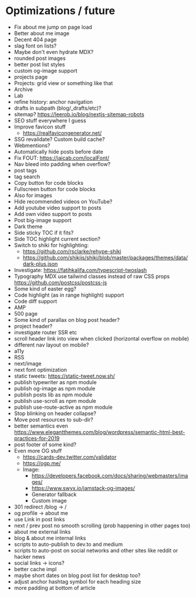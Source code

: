 # Optimizations / future

- Fix about me jump on page load
- Better about me image
- Decent 404 page
- slag font on lists?
- Maybe don't even hydrate MDX?
- rounded post images
- better post list styles
- custom og-image support
- projects page
- Projects: grid view or something like that
- Archive
- Lab
- refine history: anchor navigation
- drafts in subpath (blog/\_drafts/etc)?
- sitemap? https://leerob.io/blog/nextjs-sitemap-robots
- SEO stuff everywhere I guess
- Improve favicon stuff
  - https://realfavicongenerator.net/
- SSG revalidate? Custom build cache?
- Webmentions?
- Automatically hide posts before date
- Fix FOUT: https://jaicab.com/localFont/
- Nav bleed into padding when overflow?
- post tags
- tag search
- Copy button for code blocks
- Fullscreen button for code blocks
- Also for images
- Hide recommended videos on YouTube?
- Add youtube video support to posts
- Add own video support to posts
- Post big-image support
- Dark theme
- Side sticky TOC if it fits?
- Side TOC highlight current section?
- Switch to shiki for highlighting:
  - https://github.com/rsclarke/rehype-shiki
  - https://github.com/shikijs/shiki/blob/master/packages/themes/data/dark-plus.json
- Investigate: https://fatihkalifa.com/typescript-twoslash
- Typography MDX use tailwind classes instead of raw CSS props https://github.com/postcss/postcss-js
- Some kind of easter egg?
- Code highlight (as in range highlight) support
- Code diff support
- AMP
- 500 page
- Some kind of parallax on blog post header?
- project header?
- investigate router SSR etc
- scroll header link into view when clicked (horizontal overflow on mobile)
- different nav layout on mobile?
- a11y
- RSS
- next/image
- next font optimization
- static tweets: https://static-tweet.now.sh/
- publish typewriter as npm module
- publish og-image as npm module
- publish posts lib as npm module
- publish use-scroll as npm module
- publish use-route-active as npm module
- Stop blinking on header collapse?
- Move post resources to sub-dir?
- better semantics even https://www.elegantthemes.com/blog/wordpress/semantic-html-best-practices-for-2019
- post footer of some kind?
- Even more OG stuff
  - https://cards-dev.twitter.com/validator
  - https://ogp.me/
  - Image:
    - https://developers.facebook.com/docs/sharing/webmasters/images/
    - https://www.swyx.io/jamstack-og-images/
    - Generator fallback
    - Custom image
- 301 redirect /blog -> /
- og profile -> about me
- use Link in post links
- next / prev post no smooth scrolling (prob happening in other pages too)
- about me external links
- blog & about me internal links
- scripts to auto-publish to dev.to and medium
- scripts to auto-post on social networks and other sites like reddit or hacker news
- social links -> icons?
- better cache impl
- maybe short dates on blog post list for desktop too?
- adjust anchor hashtag symbol for each heading size
- more padding at bottom of article
